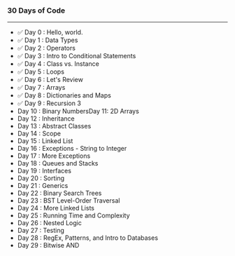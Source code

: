 ### 30 Days of Code

---

- ✅ Day 0 : Hello, world.
- ✅ Day 1 : Data Types
- ✅ Day 2 : Operators
- ✅ Day 3 : Intro to Conditional Statements
- ✅ Day 4 : Class vs. Instance
- ✅ Day 5 : Loops
- ✅ Day 6 : Let's Review
- ✅ Day 7 : Arrays
- ✅ Day 8 : Dictionaries and Maps
- ✅ Day 9 : Recursion 3
- Day 10 : Binary NumbersDay 11: 2D Arrays
- Day 12 : Inheritance
- Day 13 : Abstract Classes
- Day 14 : Scope
- Day 15 : Linked List
- Day 16 : Exceptions - String to Integer
- Day 17 : More Exceptions
- Day 18 : Queues and Stacks
- Day 19 : Interfaces
- Day 20 : Sorting
- Day 21 : Generics
- Day 22 : Binary Search Trees
- Day 23 : BST Level-Order Traversal
- Day 24 : More Linked Lists
- Day 25 : Running Time and Complexity
- Day 26 : Nested Logic
- Day 27 : Testing
- Day 28 : RegEx, Patterns, and Intro to Databases
- Day 29 : Bitwise AND
